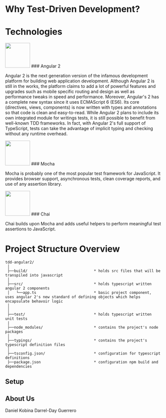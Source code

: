 # Why Test-Driven Development?
# Technologies

<img src="https://avatars0.githubusercontent.com/u/139426?v=3&s=400" width="80" height="80"/>
### Angular 2 
<p>
Angular 2 is the next generation version of the infamous development platform for building web application development. Although Angular 2 is still in the works, the platform claims to add a lot of powerful features and upgrades 
such as mobile specific routing and design as well as performance tweaks in speed and performance. Moreover, Angular's 2 has a complete new syntax since it uses ECMAScript 6 (ES6). Its core (directives, views, components) is now written with types and annotations so 
that code is clean and easy-to-read. While Angular 2 plans to include its own integrated module for writings tests, it is still possible to benefit from well-known
TDD frameworks. In fact, with Angular 2's full support of TypeScript, tests can take the advantage of implicit typing and checking without any runtime overhead.
</p>

<img src="https://cdn1.slant.co/11196-thumb.png" width="80" height="80"/>
### Mocha
<p> Mocha is probably one of the most popular test framework for JavaScript. It provides browser support, asynchronous tests, clean coverage reports, and use of any assertion library.</p>

<img src="http://chaijs.com/public/img/chai-logo.png" width="80" height="80"/>
### Chai
<p> Chai builds upon Mocha and adds useful helpers to perform meaningful test assertions to JavaScript.</p>

# Project Structure Overview
```
tdd-angular2/
 │
 ├──build/								* holds src files that will be transpiled into javascript                             
 │   
 ├──src/                    			* holds typescript written angular 2 components
 │   └──app.ts            				* basic project component, uses angular 2's new standard of defining objects which helps encapsulate behavoir logic 
 │     		   
 │   
 ├──test/                   			* holds typescript written unit tests
 |
 ├──node_modules/           			* contains the project's node packages            
 │
 ├──typings/                			* contains the project's typescript definition files                   
 │	   
 ├──tsconfig.json/  					* configuration for typescript definitions
 ├──package.json						* configuration npm build and dependencies
```
## Setup

## About Us

Daniel Kobina
Darrel-Day Guerrero